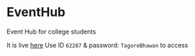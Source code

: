 # EventHub
Event Hub for college students

It is live [here](https://v-play-games.github.io/EventHub/)
Use ID `62287` & password: `TagoreBhawan` to access
